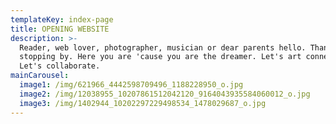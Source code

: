 ```yaml
---
templateKey: index-page
title: OPENING WEBSITE
description: >-
  Reader, web lover, photographer, musician or dear parents hello. Thank you for
  stopping by. Here you are 'cause you are the dreamer. Let's art connect us.
  Let's collaborate.
mainCarousel:
  image1: /img/621966_4442598709496_1188228950_o.jpg
  image2: /img/12038955_10207861512042120_9164043935584060012_o.jpg
  image3: /img/1402944_10202297229498534_1478029687_o.jpg
---
```



